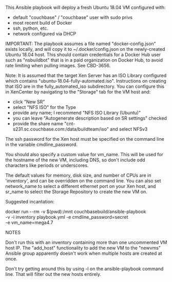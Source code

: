 This Ansible playbook will deploy a fresh Ubuntu 18.04 VM configured with:

 - default "couchbase" / "couchbase" user with sudo privs
 - most recent build of Docker
 - ssh, python, etc.
 - network configured via DHCP

IMPORTANT: The playbook assumes a file named "docker-config.json" exists
locally, and will copy it to ~/.docker/config.json on the newly-created
Ubuntu 18.04 host. This should contain credentials for a Docker Hub user
such as "nsbuildbot" that is in a paid organization on Docker Hub, to
avoid rate limiting when pulling images. See CBD-3656.

Note: It is assumed that the target Xen Server has an ISO Library configured
which contains "ubuntu-18.04-fully-automated.iso". Instructions on creating
that ISO are in the fully_automated_iso subdirectory. You can configure this
in XenCenter by navigating to the "Storage" tab for the VM host and:

 - click "New SR"
 - select "NFS ISO" for the Type
 - provide any name; I recommend "NFS ISO Library (Ubuntu)"
 - you can leave "Autogenerate description based on SR settings" checked
 - provide the share name "cnt-s231.sc.couchbase.com:/data/buildteam/iso"
   and select NFSv3

The ssh password for the Xen host must be specified on the command line
in the variable cmdline_password.

You should also specify a custom value for vm_name. This will be used for
the hostname of the new VM, including DNS, so don't include odd characters
like periods or underscores.

The default values for memory, disk size, and number of CPUs are in
'inventory', and can be overridden on the command line. You can also
set network_name to select a different ethernet port on your Xen host, and
sr_name to select the Storage Repository to create the new VM on.

Suggested incantation:

  docker run --rm -v $(pwd):/mnt couchbasebuild/ansible-playbook \
    -v -i inventory playbook.yml -e cmdline_password=secret \
    -e vm_name=mega4.7

NOTES

Don't run this with an inventory containing more than one uncommented
VM host IP. The "add_host" functionality to add the new VM to the
"newvms" Ansible group apparently doesn't work when multiple hosts are
created at once.

Don't try getting around this by using -l on the ansible-playbook
command line. That will filter out the new hosts entirely.
